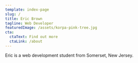 ```yaml
---
template: index-page
slug: /
title: Eric Brown
tagline: Web Developer
featuredImage: /assets/korpa-pink-tree.jpg
cta:
  ctaText: Find out more
  ctaLink: /about
---
```

Eric is a web development student from Somerset, New Jersey.